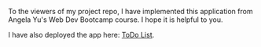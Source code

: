 To the viewers of my project repo,
I have implemented this application from Angela Yu's Web Dev Bootcamp course. I hope it is helpful to you.

I have also deployed the app here: [ToDo List](https://polar-sea-17145.herokuapp.com/).
